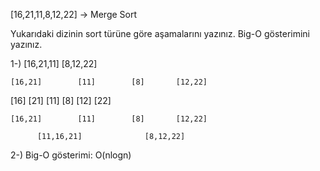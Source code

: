 [16,21,11,8,12,22] -> Merge Sort

Yukarıdaki dizinin sort türüne göre aşamalarını yazınız.
Big-O gösterimini yazınız.

1-)       [16,21,11]                [8,12,22]

    [16,21]        [11]        [8]       [12,22]
    
   [16]  [21]      [11]        [8]     [12]    [22]
   
    [16,21]        [11]        [8]       [12,22]
    
          [11,16,21]              [8,12,22]
          
2-) Big-O gösterimi: O(nlogn)
          
